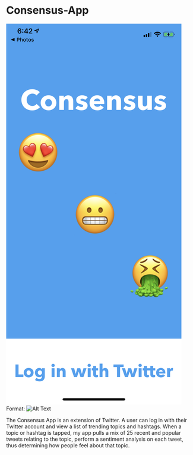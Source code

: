 # Consensus-App

![Consensus Login](/Consensus_Screenshots/IMG_3771.png)
Format: ![Alt Text](url)

The Consensus App is an extension of Twitter. A user can log in with their Twitter account and view a list of trending topics and hashtags. When a topic or hashtag is tapped, my app pulls a mix of 25 recent and popular tweets relating to the topic, perform a sentiment analysis on each tweet, thus determining how people feel about that topic.


